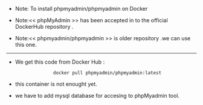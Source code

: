 * Note: To install phpmyadmin/phpmyadmin  on Docker

* Note:<< phpMyAdmin >> has been accepted in to the official DockerHub repository .
* Note:<< phpmyadmin/phpmyadmin >> is older repository .we can use this one.
---------------------------------------------------------------------------------

* We get this code from Docker Hub :

                    docker pull phpmyadmin/phpmyadmin:latest


* this container is not enought yet.
* we have to add mysql database for accesing to phpMyadmin tool.

